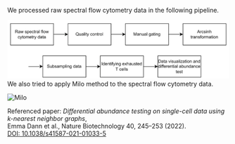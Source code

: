 We processed raw spectral flow cytometry data in the following pipeline.

![pipeline](assets/pipeline.png)
We also tried to apply Milo method to the spectral flow cytometry data.

![Milo](assets/Milo.png)

Referenced paper: *Differential abundance testing on single-cell data using k-nearest neighbor graphs*,  
Emma Dann et al., Nature Biotechnology 40, 245–253 (2022).  
[DOI: 10.1038/s41587-021-01033-5]([https://doi.org/10.1038/s41587-021-01033-5](https://www.nature.com/articles/s41587-021-01033-z))
